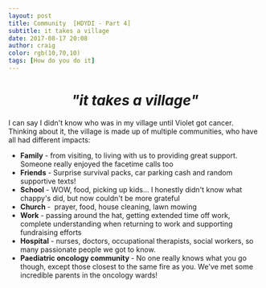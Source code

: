 ```yaml
---
layout: post
title: Community  [HDYDI - Part 4]
subtitle: it takes a village
date: 2017-08-17 20:08
author: craig
color: rgb(10,70,10)
tags: [How do you do it]
---
```

<h1 style="text-align:center;"><em>"it takes a village"</em></h1>
I can say I didn't know who was in my village until Violet got cancer. Thinking about it, the village is made up of multiple communities, who have all had different impacts:
<ul>
	<li><strong>Family</strong> - from visiting, to living with us to providing great support. Someone really enjoyed the facetime calls too</li>
	<li><strong>Friends</strong> - Surprise survival packs, car parking cash and random supportive texts!</li>
	<li><strong>School</strong> - WOW, food, picking up kids... I honestly didn't know what chappy's did, but now couldn't be more grateful</li>
	<li><strong>Church </strong>-  prayer, food, house cleaning, lawn mowing</li>
	<li><strong>Work</strong> - passing around the hat, getting extended time off work, complete understanding when returning to work and supporting fundraising efforts</li>
	<li><strong>Hospital</strong> - nurses, doctors, occupational therapists, social workers, so many passionate people we got to know.</li>
	<li><strong>Paediatric oncology community </strong>- No one really knows what you go though, except those closest to the same fire as you. We've met some incredible parents in the oncology wards!</li>
</ul>
